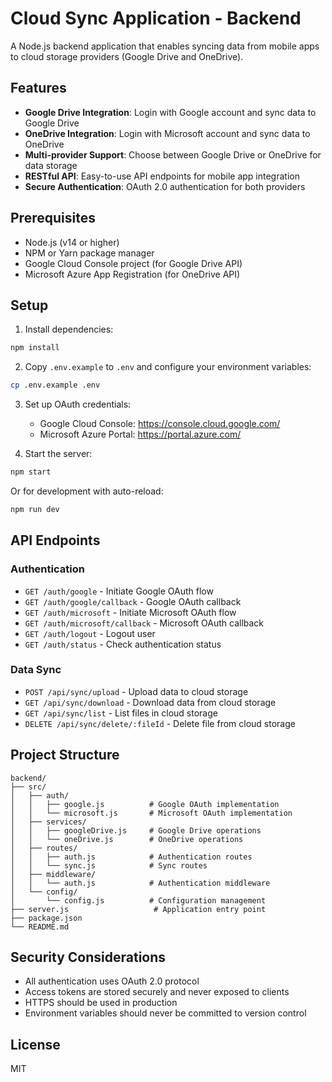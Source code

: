 # Cloud Sync Application - Backend

A Node.js backend application that enables syncing data from mobile apps to cloud storage providers (Google Drive and OneDrive).

## Features

- **Google Drive Integration**: Login with Google account and sync data to Google Drive
- **OneDrive Integration**: Login with Microsoft account and sync data to OneDrive
- **Multi-provider Support**: Choose between Google Drive or OneDrive for data storage
- **RESTful API**: Easy-to-use API endpoints for mobile app integration
- **Secure Authentication**: OAuth 2.0 authentication for both providers

## Prerequisites

- Node.js (v14 or higher)
- NPM or Yarn package manager
- Google Cloud Console project (for Google Drive API)
- Microsoft Azure App Registration (for OneDrive API)

## Setup

1. Install dependencies:
```bash
npm install
```

2. Copy `.env.example` to `.env` and configure your environment variables:
```bash
cp .env.example .env
```

3. Set up OAuth credentials:
   - Google Cloud Console: https://console.cloud.google.com/
   - Microsoft Azure Portal: https://portal.azure.com/

4. Start the server:
```bash
npm start
```

Or for development with auto-reload:
```bash
npm run dev
```

## API Endpoints

### Authentication

- `GET /auth/google` - Initiate Google OAuth flow
- `GET /auth/google/callback` - Google OAuth callback
- `GET /auth/microsoft` - Initiate Microsoft OAuth flow
- `GET /auth/microsoft/callback` - Microsoft OAuth callback
- `GET /auth/logout` - Logout user
- `GET /auth/status` - Check authentication status

### Data Sync

- `POST /api/sync/upload` - Upload data to cloud storage
- `GET /api/sync/download` - Download data from cloud storage
- `GET /api/sync/list` - List files in cloud storage
- `DELETE /api/sync/delete/:fileId` - Delete file from cloud storage

## Project Structure

```
backend/
├── src/
│   ├── auth/
│   │   ├── google.js          # Google OAuth implementation
│   │   └── microsoft.js       # Microsoft OAuth implementation
│   ├── services/
│   │   ├── googleDrive.js     # Google Drive operations
│   │   └── oneDrive.js        # OneDrive operations
│   ├── routes/
│   │   ├── auth.js            # Authentication routes
│   │   └── sync.js            # Sync routes
│   ├── middleware/
│   │   └── auth.js            # Authentication middleware
│   └── config/
│       └── config.js          # Configuration management
├── server.js                   # Application entry point
├── package.json
└── README.md
```

## Security Considerations

- All authentication uses OAuth 2.0 protocol
- Access tokens are stored securely and never exposed to clients
- HTTPS should be used in production
- Environment variables should never be committed to version control

## License

MIT
